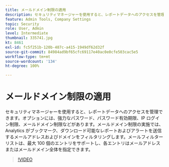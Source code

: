 ```yaml
---
title: メールドメイン制限の適用
description: セキュリティマネージャーを使用すると、レポートデータへのアクセスを管理できます。オプションには、強力なパスワード、パスワード有効期限、IP ログイン制限、メールドメイン制限などがあります。メールドメイン制限の実施では、Analytics がブックマーク、ダウンロード可能なレポートおよびアラートを送信するメールアドレスおよびドメインをフィルタリングします。メールフィルターリストは、最大 100 個のエントリをサポートし、各エントリはメールアドレスまたはメールドメイン全体を指定できます。
feature: Admin Tools, Company Settings
topic: Security
role: User, Admin
level: Intermediate
thumbnail: 335741.jpg
kt: 8461
exl-id: fc5f251b-120b-487c-a415-1949df62d32f
source-git-commit: 84984ad9bf65cfc69117e40ac0e0cfe503cac5e5
workflow-type: tm+mt
source-wordcount: '134'
ht-degree: 100%

---
```


# メールドメイン制限の適用

セキュリティマネージャーを使用すると、レポートデータへのアクセスを管理できます。オプションには、強力なパスワード、パスワード有効期限、IP ログイン制限、メールドメイン制限などがあります。メールドメイン制限の実施では、Analytics がブックマーク、ダウンロード可能なレポートおよびアラートを送信するメールアドレスおよびドメインをフィルタリングします。メールフィルターリストは、最大 100 個のエントリをサポートし、各エントリはメールアドレスまたはメールドメイン全体を指定できます。

>[!VIDEO](https://video.tv.adobe.com/v/335741/?quality=12&learn=on)
